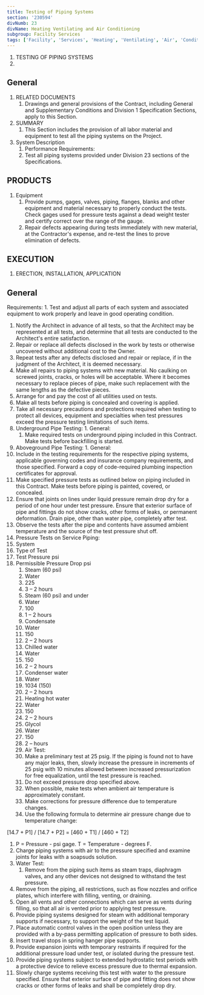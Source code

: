 ```yaml
---
title: Testing of Piping Systems
section: '230594'
divNumb: 23
divName: Heating Ventilating and Air Conditioning
subgroup: Facility Services
tags: ['Facility', 'Services', 'Heating', 'Ventilating', 'Air', 'Conditioning', 'Testing', 'Piping', 'Systems']
---
```



1. TESTING OF PIPING SYSTEMS
1. 
## General

1. RELATED DOCUMENTS
   1. Drawings and general provisions of the Contract, including General and Supplementary Conditions and Division 1 Specification Sections, apply to this Section.
1. SUMMARY
   1. This Section includes the provision of all labor material and equipment to test all the piping systems on the Project.
1. System Description
	1. Performance Requirements:
      1. Test all piping systems provided under Division 23 sections of the Specifications. 

## PRODUCTS

1. Equipment
	1. Provide pumps, gages, valves, piping, flanges, blanks and other equipment and material necessary to properly conduct the tests. Check gages used for pressure tests against a dead weight tester and certify correct over the range of the gauge. 
   1. Repair defects appearing during tests immediately with new material, at the Contractor's expense, and re-test the lines to prove elimination of defects. 

## EXECUTION

1. ERECTION, INSTALLATION, APPLICATION

## General

 Requirements:
      1. Test and adjust all parts of each system and associated equipment to work properly and leave in good operating condition. 
   1. Notify the Architect in advance of all tests, so that the Architect may be represented at all tests, and determine that all tests are conducted to the Architect's entire satisfaction. 
   1. Repair or replace all defects disclosed in the work by tests or otherwise uncovered without additional cost to the Owner. 
   1. Repeat tests after any defects disclosed and repair or replace, if in the judgment of the Architect, it is deemed necessary. 
   1. Make all repairs to piping systems with new material. No caulking on screwed joints, cracks, or holes will be acceptable. Where it becomes necessary to replace pieces of pipe, make such replacement with the same lengths as the defective pieces. 
   1. Arrange for and pay the cost of all utilities used on tests. 
   1. Make all tests before piping is concealed and covering is applied. 
   1. Take all necessary precautions and protections required when testing to protect all devices, equipment and specialties when test pressures exceed the pressure testing limitations of such items. 
   1. Underground Pipe Testing:
	1. General:
         1. Make required tests on underground piping included in this Contract. Make tests before backfilling is started. 
   1. Aboveground Pipe Testing:
	1. General:
   1. Include in the testing requirements for the respective piping systems, applicable governing codes and insurance company requirements, and those specified. Forward a copy of code-required plumbing inspection certificates for approval. 
   1. Make specified pressure tests as outlined below on piping included in this Contract. Make tests before piping is painted, covered, or concealed. 
   1. Ensure that joints on lines under liquid pressure remain drop dry for a period of one hour under test pressure. Ensure that exterior surface of pipe and fittings do not show cracks, other forms of leaks, or permanent deformation. Drain pipe, other than water pipe, completely after test. 
   1. Observe the tests after the pipe and contents have assumed ambient temperature and the source of the test pressure shut off. 
   1. Pressure Tests on Service Piping:
1. System
1. Type of Test
1. Test Pressure psi
1. Permissible Pressure Drop psi
   1. Steam (60 psi)
   1. Water
   1. 225
   1. 3 – 2 hours
   1. Steam (60 psi) and under
   1. Water
   1. 100
   1. 1 – 2 hours
   1. Condensate
   1. Water
   1. 150
   1. 2 – 2 hours
   1. Chilled water
   1. Water
   1. 150
   1. 2 – 2 hours
   1. Condenser water
   1. Water
   1. 1034 (150)
   1. 2 – 2 hours
   1. Heating hot water
   1. Water
   1. 150
   1. 2 – 2 hours
   1. Glycol
   1. Water
   1. 150
   1. 2 – hours
   1. Air Test:
   1. Make a preliminary test at 25 psig. If the piping is found not to have any major leaks, then, slowly increase the pressure in increments of 25 psig with 10 minutes allowed between increased pressurization for free equalization, until the test pressure is reached.
   1. Do not exceed pressure drop specified above. 
   1. When possible, make tests when ambient air temperature is approximately constant. 
   1. Make corrections for pressure difference due to temperature changes. 
   1. Use the following formula to determine air pressure change due to temperature change:

[14.7 + P1] / [14.7 + P2] = [460 + T1] / [460 + T2] 
   1. P = Pressure - psi gage. T = Temperature - degrees F. 
   1. Charge piping systems with air to the pressure specified and examine joints for leaks with a soapsuds solution. 
   1. Water Test:
      1. Remove from the piping such items as steam traps, diaphragm valves, and any other devices not designed to withstand the test pressure.
   1. Remove from the piping, all restrictions, such as flow nozzles and orifice plates, which interfere with filling, venting, or draining.
   1. Open all vents and other connections which can serve as vents during filling, so that all air is vented prior to applying test pressure.
   1. Provide piping systems designed for steam with additional temporary supports if necessary, to support the weight of the test liquid.
   1. Place automatic control valves in the open position unless they are provided with a by-pass permitting application of pressure to both sides.
   1. Insert travel stops in spring hanger pipe supports.
   1. Provide expansion joints with temporary restraints if required for the additional pressure load under test, or isolated during the pressure test.
   1. Provide piping systems subject to extended hydrostatic test periods with a protective device to relieve excess pressure due to thermal expansion.
   1. Slowly charge systems receiving this test with water to the pressure specified. Ensure that exterior surface of pipe and fitting does not show cracks or other forms of leaks and shall be completely drop dry. 


